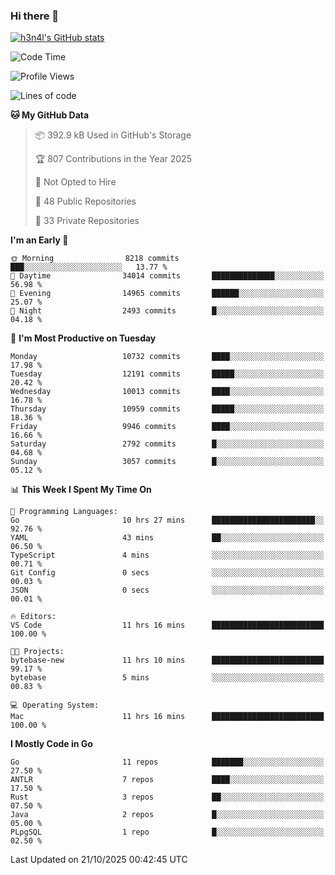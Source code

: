 ### Hi there 👋

[![h3n4l's GitHub stats](https://github-readme-stats.vercel.app/api?username=h3n4l&count_private=true&show_icons=true&theme=radical)](https://github.com/h3n4l/github-readme-stats)

<!--START_SECTION:waka-->
![Code Time](http://img.shields.io/badge/Code%20Time-2%2C335%20hrs%2013%20mins-blue)

![Profile Views](http://img.shields.io/badge/Profile%20Views-1-blue)

![Lines of code](https://img.shields.io/badge/From%20Hello%20World%20I%27ve%20Written-22.6%20million%20lines%20of%20code-blue)

**🐱 My GitHub Data** 

> 📦 392.9 kB Used in GitHub's Storage 
 > 
> 🏆 807 Contributions in the Year 2025
 > 
> 🚫 Not Opted to Hire
 > 
> 📜 48 Public Repositories 
 > 
> 🔑 33 Private Repositories 
 > 
**I'm an Early 🐤** 

```text
🌞 Morning                8218 commits        ███░░░░░░░░░░░░░░░░░░░░░░   13.77 % 
🌆 Daytime                34014 commits       ██████████████░░░░░░░░░░░   56.98 % 
🌃 Evening                14965 commits       ██████░░░░░░░░░░░░░░░░░░░   25.07 % 
🌙 Night                  2493 commits        █░░░░░░░░░░░░░░░░░░░░░░░░   04.18 % 
```
📅 **I'm Most Productive on Tuesday** 

```text
Monday                   10732 commits       ████░░░░░░░░░░░░░░░░░░░░░   17.98 % 
Tuesday                  12191 commits       █████░░░░░░░░░░░░░░░░░░░░   20.42 % 
Wednesday                10013 commits       ████░░░░░░░░░░░░░░░░░░░░░   16.78 % 
Thursday                 10959 commits       █████░░░░░░░░░░░░░░░░░░░░   18.36 % 
Friday                   9946 commits        ████░░░░░░░░░░░░░░░░░░░░░   16.66 % 
Saturday                 2792 commits        █░░░░░░░░░░░░░░░░░░░░░░░░   04.68 % 
Sunday                   3057 commits        █░░░░░░░░░░░░░░░░░░░░░░░░   05.12 % 
```


📊 **This Week I Spent My Time On** 

```text
💬 Programming Languages: 
Go                       10 hrs 27 mins      ███████████████████████░░   92.76 % 
YAML                     43 mins             ██░░░░░░░░░░░░░░░░░░░░░░░   06.50 % 
TypeScript               4 mins              ░░░░░░░░░░░░░░░░░░░░░░░░░   00.71 % 
Git Config               0 secs              ░░░░░░░░░░░░░░░░░░░░░░░░░   00.03 % 
JSON                     0 secs              ░░░░░░░░░░░░░░░░░░░░░░░░░   00.01 % 

🔥 Editors: 
VS Code                  11 hrs 16 mins      █████████████████████████   100.00 % 

🐱‍💻 Projects: 
bytebase-new             11 hrs 10 mins      █████████████████████████   99.17 % 
bytebase                 5 mins              ░░░░░░░░░░░░░░░░░░░░░░░░░   00.83 % 

💻 Operating System: 
Mac                      11 hrs 16 mins      █████████████████████████   100.00 % 
```

**I Mostly Code in Go** 

```text
Go                       11 repos            ███████░░░░░░░░░░░░░░░░░░   27.50 % 
ANTLR                    7 repos             ████░░░░░░░░░░░░░░░░░░░░░   17.50 % 
Rust                     3 repos             ██░░░░░░░░░░░░░░░░░░░░░░░   07.50 % 
Java                     2 repos             █░░░░░░░░░░░░░░░░░░░░░░░░   05.00 % 
PLpgSQL                  1 repo              █░░░░░░░░░░░░░░░░░░░░░░░░   02.50 % 
```




 Last Updated on 21/10/2025 00:42:45 UTC
<!--END_SECTION:waka-->

